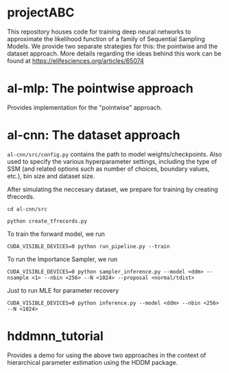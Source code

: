 # projectABC
This repository houses code for training deep neural networks to approximate the likelihood function of a family of Sequential Sampling Models. We provide two separate strategies for this: the pointwise and the dataset approach. More details regarding the ideas behind this work can be found at https://elifesciences.org/articles/65074

# al-mlp: The pointwise approach
Provides implementation for the "pointwise" approach. 

# al-cnn: The dataset approach
`al-cnn/src/config.py` contains the path to model weights/checkpoints. Also used to specify the various hyperparameter settings, including the type of SSM (and related options such as number of choices, boundary values, etc.), bin size and dataset size. 

After simulating the neccesary dataset, we prepare for training by creating tfrecords.

`cd al-cnn/src`

`python create_tfrecords.py`

To train the forward model, we run

`CUDA_VISIBLE_DEVICES=0 python run_pipeline.py --train`

To run the Importance Sampler, we run

`CUDA_VISIBLE_DEVICES=0 python sampler_inference.py --model <ddm> --nsample <1> --nbin <256> --N <1024> --proposal <normal/tdist>`

Just to run MLE for parameter recovery

`CUDA_VISIBLE_DEVICES=0 python inference.py --model <ddm> --nbin <256> --N <1024>`

# hddmnn\_tutorial
Provides a demo for using the above two approaches in the context of hierarchical parameter estimation using the HDDM package.
